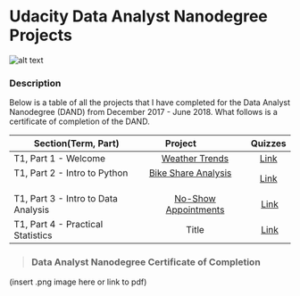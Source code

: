 # Udacity Data Analyst Nanodegree Projects

![alt text](https://github.com/joleneyao/joleneyao.github.io/blob/master/images/Udacity%20logo.png)

### Description

Below is a table of all the projects that I have completed for the Data Analyst Nanodegree (DAND) from December 2017 - June 2018. What follows is a certificate of completion of the DAND. 

| Section(Term, Part)                        | Project                | Quizzes |
| ------------------ |:---------------------:| :-------:|
| T1, Part 1 - Welcome                       | [Weather Trends](https://github.com/joleneyao/joleneyao.github.io/blob/master/p1/DAND%20-%20Project%201%20Weather%20Trends.pdf)       | [Link](https://github.com/joleneyao/joleneyao.github.io/tree/master/p1)   |
| T1, Part 2 - Intro to Python               | [Bike Share Analysis](https://github.com/joleneyao/joleneyao.github.io/blob/master/p2/Bike_Share_Analysis%20(Showcase).ipynb)         |[Link](https://github.com/joleneyao/joleneyao.github.io/tree/master/p2/quizzes)   |
| T1, Part 3 - Intro to Data Analysis        | [No-Show Appointments](https://github.com/joleneyao/joleneyao.github.io/blob/master/p3/Investigate_a_Dataset%20(Showcase).ipynb) |  [Link](https://github.com/joleneyao/joleneyao.github.io/tree/master/p3/quizzes)  |
| T1, Part 4 - Practical Statistics          | Title |  [Link](https://github.com/joleneyao/joleneyao.github.io/tree/master/p4/quizzes)  |

> ### Data Analyst Nanodegree Certificate of Completion

(insert .png image here or link to pdf)


